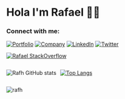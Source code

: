 # Hola I'm Rafael 👋🏾

<!--
**rafh/rafh** is a ✨ _special_ ✨ repository because its `README.md` (this file) appears on your GitHub profile.

Here are some ideas to get you started:

- 🔭 I’m currently working on ...
- 🌱 I’m currently learning ...
- 👯 I’m looking to collaborate on ...
- 🤔 I’m looking for help with ...
- 💬 Ask me about ...
- 📫 How to reach me: ...
- 😄 Pronouns: ...
- ⚡ Fun fact: ...
-->
<h3 align="left">Connect with me:</h3>

<!-- The link we want our bower bird to point to -->
[1]: https://www.linkedin.com/in/roheard/
[1b]: https://twitter.com/RafaelisHeard
[1c]: https://rafaelheard.com/
[1d]: https://stakk.io/
<!-- The image url we want to use for our img tag source -->
[2]: https://img.shields.io/badge/linkedin-%230077B5.svg?&style=for-the-badge&logo=linkedin&logoColor=white
[2b]: https://img.shields.io/badge/twitter-%2320A1F1.svg?&style=for-the-badge&logo=twitter&logoColor=white
[2c]: https://img.shields.io/badge/portfolio-%23F15F5F.svg?&style=for-the-badge&logo=&logoColor=white%22
[2d]: https://img.shields.io/badge/company-%235386E4.svg?&style=for-the-badge&logo=&logoColor=white%22

[![Portfolio][2c]][1c] [![Company][2d]][1d] [![LinkedIn][2]][1] [![Twitter][2b]][1b]

[![Rafael StackOverflow](https://github-readme-stackoverflow.vercel.app/?userID=4021213)](https://stackoverflow.com/users/4021213/rafael)

<div style="display: flex; align-items: center; flex-wrap: wrap">

<span style="margin-right: 10px">

![Rafh GitHub stats](https://git-hub-stats-3rd-party.vercel.app/api?username=rafh&show_icons=true&count_private=true&hide=contribs,stars)

</span>

[![Top Langs](https://git-hub-stats-3rd-party.vercel.app/api/top-langs/?username=rafh&layout=compact&hide_progress=true)](https://github.com/anuraghazra/github-readme-stats)

</div>

<p><img align="center" src="https://github-readme-streak-stats.herokuapp.com/?user=rafh&" alt="rafh" /></p>
